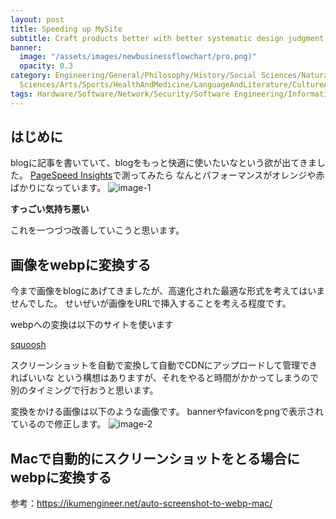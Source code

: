 ```yaml
---
layout: post
title: Speeding up MySite
subtitle: Craft products better with better systematic design judgment
banner:
  image: "/assets/images/newbusinessflowchart/pro.png)"
  opacity: 0.3
category: Engineering/General/Philosophy/History/Social Sciences/Natural Sciences/Applied
  Sciences/Arts/Sports/HealthAndMedicine/LanguageAndLiterature/CultureAndEducation/GeographyHistoryAndBiography/Kindle/BusinessAndManagement
tags: Hardware/Software/Network/Security/Software Engineering/InformationSystems/ArtificialIntelligence/TheoryOfComputation/Human-ComputerInteraction
---
```


## はじめに

blogに記事を書いていて、blogをもっと快適に使いたいなという欲が出てきました。
[PageSpeed Insights](https://pagespeed.web.dev/analysis/https-www-tecmah-com/qa3nmvh66l?form_factor=desktop)で測ってみたら
なんとパフォーマンスがオレンジや赤ばかりになっています。
![image-1](https://cdn.discordapp.com/attachments/1198133923855732756/1199069514273407146/2024-01-23_2.52.59.webp?ex=65c13381&is=65aebe81&hm=9b8d1012d09a2e2c866e772688c534916e9e06f6fdd614a8a001d379ab098d0d&)

**すっごい気持ち悪い**

これを一つづつ改善していこうと思います。

## 画像をwebpに変換する

今まで画像をblogにあげてきましたが、高速化された最適な形式を考えてはいませんでした。
せいぜいが画像をURLで挿入することを考える程度です。

webpへの変換は以下のサイトを使います

[squoosh](https://squoosh.app/)

スクリーンショットを自動で変換して自動でCDNにアップロードして管理できればいいな
という構想はありますが、それをやると時間がかかってしまうので別のタイミングで行おうと思います。

変換をかける画像は以下のような画像です。
bannerやfaviconをpngで表示されているので修正します。
![image-2](https://cdn.discordapp.com/attachments/1198133923855732756/1199071931039760424/2024-01-23_4.22.42.webp?ex=65c135c2&is=65aec0c2&hm=d5ed808bf7fb805c3862936128a10d85f6e6fc8982d805d5cb501c62d1c01517&)



## Macで自動的にスクリーンショットをとる場合にwebpに変換する

参考：<https://ikumengineer.net/auto-screenshot-to-webp-mac/>


